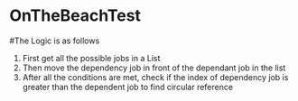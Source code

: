 # OnTheBeachTest

#The Logic is as follows
1. First get all the possible jobs in a List
2. Then move the dependency job in front of the dependant job in the list
3. After all the conditions are met, check if the index of dependency job is greater than the dependent job to find circular reference
